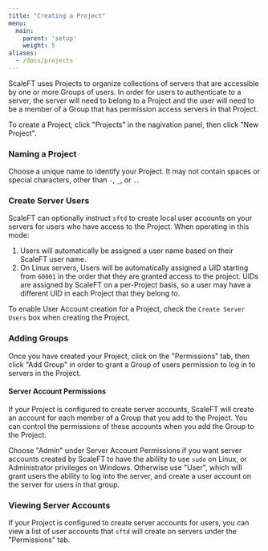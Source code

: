 ```yaml
---
title: "Creating a Project"
menu:
  main:
    parent: 'setup'
    weight: 5
aliases:
  - /docs/projects
---
```


ScaleFT uses Projects to organize collections of servers that are accessible by
one or more Groups of users. In order for users to authenticate to a server, the
server will need to belong to a Project and the user will need to be a member of
a Group that has permission access servers in that Project.

To create a Project, click "Projects" in the nagivation panel, then click "New Project".

### Naming a Project

Choose a unique name to identify your Project. It may not contain spaces or special
characters, other than `-`, `_`, or `.`.

### Create Server Users

ScaleFT can optionally instruct `sftd` to create local user accounts on your servers
for users who have access to the Project. When operating in this mode:

1. Users will automatically be assigned a user name based on their ScaleFT user name.
2. On Linux servers, Users will be automatically assigned a UID starting from
   `60001` in the order that they are granted access to the project. UIDs are
   assigned by ScaleFT on a per-Project basis, so a user may have a different
   UID in each Project that they belong to.

To enable User Account creation for a Project, check the `Create Server
Users` box when creating the Project.

### Adding Groups

Once you have created your Project, click on the "Permissions" tab, then click "Add Group"
in order to grant a Group of users permission to log in to servers in the Project.

#### Server Account Permissions

If your Project is configured to create server accounts, ScaleFT will create an account
for each member of a Group that you add to the Project. You can control the permissions
of these accounts when you add the Group to the Project.

Choose "Admin" under Server Account Permissions if you want server accounts created
by ScaleFT to have the abililty to use `sudo` on Linux, or Administrator privileges
on Windows. Otherwise use "User", which will grant users the ability to log into the
server, and create a user account on the server for users in that group.

### Viewing Server Accounts

If your Project is configured to create server accounts for users, you can view
a list of user accounts that `sftd` will create on servers under the "Permissions"
tab.
